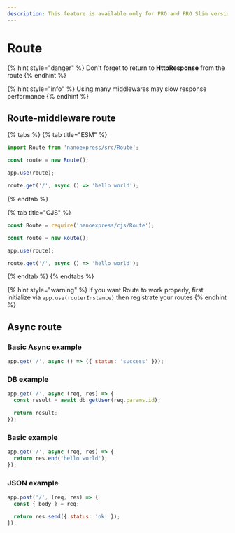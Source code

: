 ```yaml
---
description: This feature is available only for PRO and PRO Slim versions
---
```


# Route

{% hint style="danger" %}
Don't forget to return to **HttpResponse** from the route
{% endhint %}

{% hint style="info" %}
Using many middlewares may slow response performance
{% endhint %}

## Route-middleware route

{% tabs %}
{% tab title="ESM" %}
```javascript
import Route from 'nanoexpress/src/Route';

const route = new Route();

app.use(route);

route.get('/', async () => 'hello world');
```
{% endtab %}

{% tab title="CJS" %}
```javascript
const Route = require('nanoexpress/cjs/Route');

const route = new Route();

app.use(route);

route.get('/', async () => 'hello world');
```
{% endtab %}
{% endtabs %}

{% hint style="warning" %}
if you want Route to work properly, first initialize via `app.use(routerInstance)` then registrate your routes
{% endhint %}

## Async route

### Basic Async example

```javascript
app.get('/', async () => ({ status: 'success' }));
```

### DB example

```javascript
app.get('/', async (req, res) => {
  const result = await db.getUser(req.params.id);

  return result;
});
```

### Basic example

```javascript
app.get('/', async (req, res) => {
  return res.end('hello world');
});
```

### JSON example

```javascript
app.post('/', (req, res) => {
  const { body } = req;

  return res.send({ status: 'ok' });
});
```

